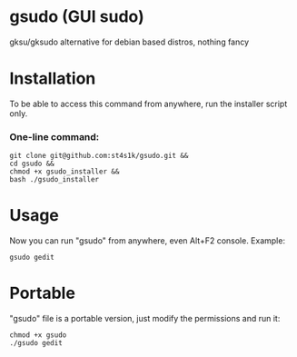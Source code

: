 # gsudo (GUI sudo)
gksu/gksudo alternative for debian based distros, nothing fancy
# Installation
To be able to access this command from anywhere, run the installer script only.
### One-line command:
```
git clone git@github.com:st4s1k/gsudo.git &&
cd gsudo &&
chmod +x gsudo_installer &&
bash ./gsudo_installer
```
# Usage
Now you can run "gsudo" from anywhere, even Alt+F2 console. Example:
```
gsudo gedit
```
# Portable
"gsudo" file is a portable version, just modify the permissions and run it:
```
chmod +x gsudo
./gsudo gedit
```
